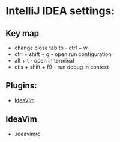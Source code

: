 # IntelliJ IDEA settings:

## Key map
- change close tab to - ctrl + w
- ctrl + shift + g - open run configuration 
- alt + t - open in terminal
- ctls + shift + f9 - run debug in context

## Plugins:
- [IdeaVim](https://plugins.jetbrains.com/plugin/164-ideavim)

## IdeaVim
- .ideavimrc

